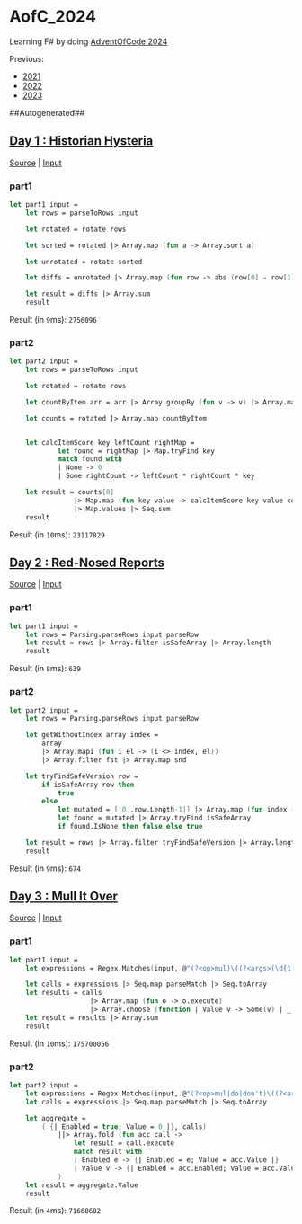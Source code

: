 # AofC_2024

Learning F# by doing [AdventOfCode 2024](https://adventofcode.com/2024)

Previous:
* [2021](https://github.com/JWMB/AofC_2021)
* [2022](https://github.com/JWMB/AofC_2022)
* [2023](https://github.com/JWMB/AofC_2023)


##Autogenerated##
## [Day 1 : Historian Hysteria](https://adventofcode.com/2024/day/1)
[Source](/AofC_2024/Days/D01.fs) | [Input](/AofC_2024/Days/D01.txt)  
### part1
```FSharp
let part1 input =
    let rows = parseToRows input

    let rotated = rotate rows

    let sorted = rotated |> Array.map (fun a -> Array.sort a)

    let unrotated = rotate sorted

    let diffs = unrotated |> Array.map (fun row -> abs (row[0] - row[1]))

    let result = diffs |> Array.sum
    result
```

Result (in `9`ms): `2756096`
### part2
```FSharp
let part2 input =
    let rows = parseToRows input

    let rotated = rotate rows

    let countByItem arr = arr |> Array.groupBy (fun v -> v) |> Array.map (fun (a, b) -> (a, Array.length b)) |> Map

    let counts = rotated |> Array.map countByItem


    let calcItemScore key leftCount rightMap =
            let found = rightMap |> Map.tryFind key
            match found with
            | None -> 0
            | Some rightCount -> leftCount * rightCount * key

    let result = counts[0] 
                |> Map.map (fun key value -> calcItemScore key value counts[1] )
                |> Map.values |> Seq.sum
    result
```

Result (in `10`ms): `23117829`
## [Day 2 : Red-Nosed Reports](https://adventofcode.com/2024/day/2)
[Source](/AofC_2024/Days/D02.fs) | [Input](/AofC_2024/Days/D02.txt)  
### part1
```FSharp
let part1 input =
    let rows = Parsing.parseRows input parseRow
    let result = rows |> Array.filter isSafeArray |> Array.length
    result
```

Result (in `8`ms): `639`
### part2
```FSharp
let part2 input =
    let rows = Parsing.parseRows input parseRow

    let getWithoutIndex array index =
        array
        |> Array.mapi (fun i el -> (i <> index, el)) 
        |> Array.filter fst |> Array.map snd

    let tryFindSafeVersion row =
        if isSafeArray row then
            true
        else
            let mutated = [|0..row.Length-1|] |> Array.map (fun index -> getWithoutIndex row index)
            let found = mutated |> Array.tryFind isSafeArray
            if found.IsNone then false else true

    let result = rows |> Array.filter tryFindSafeVersion |> Array.length
    result
```

Result (in `9`ms): `674`
## [Day 3 : Mull It Over](https://adventofcode.com/2024/day/3)
[Source](/AofC_2024/Days/D03.fs) | [Input](/AofC_2024/Days/D03.txt)  
### part1
```FSharp
let part1 input =
    let expressions = Regex.Matches(input, @"(?<op>mul)\((?<args>(\d{1,3}),){1,}(?<argl>\d{1,3})\)")

    let calls = expressions |> Seq.map parseMatch |> Seq.toArray
    let results = calls
                    |> Array.map (fun o -> o.execute)
                    |> Array.choose (function | Value v -> Some(v) | _ -> None)
    let result = results |> Array.sum
    result
```

Result (in `10`ms): `175700056`
### part2
```FSharp
let part2 input =
    let expressions = Regex.Matches(input, @"(?<op>mul|do|don't)\((?<args>(\d{1,3}),)*(?<argl>\d{1,3})?\)")
    let calls = expressions |> Seq.map parseMatch |> Seq.toArray

    let aggregate =
        ( {| Enabled = true; Value = 0 |}, calls)
            ||> Array.fold (fun acc call -> 
                let result = call.execute
                match result with
                | Enabled e -> {| Enabled = e; Value = acc.Value |}
                | Value v -> {| Enabled = acc.Enabled; Value = acc.Value + if acc.Enabled then v else 0 |}
            )
    let result = aggregate.Value
    result
```

Result (in `4`ms): `71668682`
